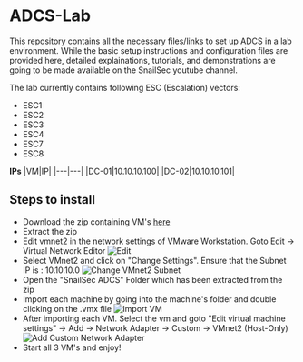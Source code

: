 # ADCS-Lab
This repository contains all the necessary files/links to set up ADCS in a lab environment. While the basic setup instructions and configuration files are provided here, detailed explainations, tutorials, and demonstrations are going to be made available on the SnailSec youtube channel.

The lab currently contains following ESC (Escalation) vectors:
  * ESC1
  * ESC2
  * ESC3
  * ESC4
  * ESC7
  * ESC8

**IPs**
|VM|IP|
|---|---|
|DC-01|10.10.10.100|
|DC-02|10.10.10.101|

## Steps to install
* Download the zip containing VM's [here](https://google.com)
* Extract the zip
* Edit vmnet2 in the network settings of VMware Workstation. Goto Edit -> Virtual Network Editor
  ![Edit](https://github.com/SnailSec/ADCS-Lab/assets/168891917/245a98db-bfe5-4636-8720-66c1e567010a)
* Select VMnet2 and click on "Change Settings". Ensure that the Subnet IP is : 10.10.10.0
  ![Change VMnet2 Subnet](https://github.com/SnailSec/ADCS-Lab/assets/168891917/18b83100-d984-40de-8281-0ab468269075)
* Open the "SnailSec ADCS" Folder which has been extracted from the zip
* Import each machine by going into the machine's folder and double clicking on the .vmx file
  ![Import VM](https://github.com/SnailSec/ADCS-Lab/assets/168891917/25b0a000-aa0a-4e45-abd9-fae92e16cbfe)
* After importing each VM. Select the vm and goto "Edit virtual machine settings" -> Add -> Network Adapter -> Custom -> VMnet2 (Host-Only)
  ![Add Custom Network Adapter](https://github.com/SnailSec/ADCS-Lab/assets/168891917/50ac5b3b-4300-406e-9c82-59d18a361106)
* Start all 3 VM's and enjoy!
